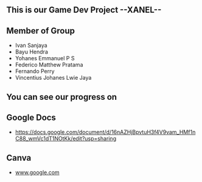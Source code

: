 ## This is our Game Dev Project --XANEL--

## Member of Group
- Ivan Sanjaya
- Bayu Hendra
- Yohanes Emmanuel P S
- Federico Matthew Pratama
- Fernando Perry
- Vincentius Johanes Lwie Jaya

## You can see our progress on

## Google Docs 
- https://docs.google.com/document/d/16nAZHjBpvtuH3f4V9vam_HMf1nC88_wmVc1dT1NOtKk/edit?usp=sharing

## Canva
- www.google.com
